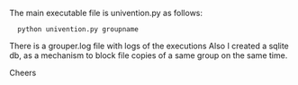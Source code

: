 The main executable file is univention.py as follows:

      python univention.py groupname

There is a grouper.log file with logs of the executions
Also I created a sqlite db, as a mechanism to block file copies of a same group on the same time.

Cheers
